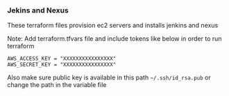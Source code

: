 ### Jekins and Nexus

These terraform files provision ec2 servers and installs jenkins and nexus

Note: Add terraform.tfvars file and include tokens like below in order to run terraform

```
AWS_ACCESS_KEY = "XXXXXXXXXXXXXXXX"
AWS_SECRET_KEY = "XXXXXXXXXXXXXXXX"
```

Also make sure public key is available in this path ```~/.ssh/id_rsa.pub``` or change the path in the variable file